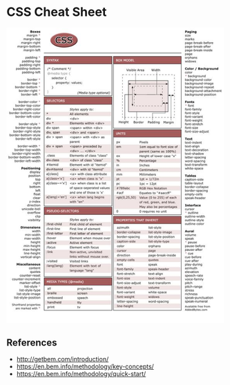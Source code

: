 # CSS Cheat Sheet

<img src="https://github.com/PureDevPer/kakao/blob/master/LearningCSS/CSS%20Cheat%20Sheet.jpg?raw=true">

## References

- http://getbem.com/introduction/
- https://en.bem.info/methodology/key-concepts/
- https://en.bem.info/methodology/quick-start/

